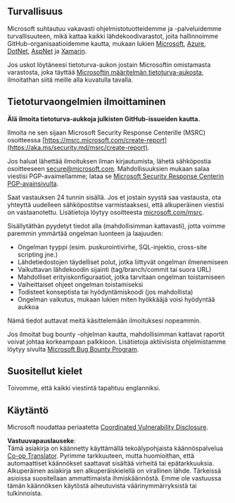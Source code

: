 <!--
CO_OP_TRANSLATOR_METADATA:
{
  "original_hash": "57f14126c1c6add76b3aef3844dfe4e3",
  "translation_date": "2025-05-09T04:19:28+00:00",
  "source_file": "SECURITY.md",
  "language_code": "fi"
}
-->
## Turvallisuus

Microsoft suhtautuu vakavasti ohjelmistotuotteidemme ja -palveluidemme turvallisuuteen, mikä kattaa kaikki lähdekoodivarastot, joita hallinnoimme GitHub-organisaatioidemme kautta, mukaan lukien [Microsoft](https://github.com/Microsoft), [Azure](https://github.com/Azure), [DotNet](https://github.com/dotnet), [AspNet](https://github.com/aspnet) ja [Xamarin](https://github.com/xamarin).

Jos uskot löytäneesi tietoturva-aukon jostain Microsoftin omistamasta varastosta, joka täyttää [Microsoftin määritelmän tietoturva-aukosta](https://aka.ms/security.md/definition), ilmoitathan siitä meille alla kuvatulla tavalla.

## Tietoturvaongelmien ilmoittaminen

**Älä ilmoita tietoturva-aukkoja julkisten GitHub-issueiden kautta.**

Ilmoita ne sen sijaan Microsoft Security Response Centerille (MSRC) osoitteessa [https://msrc.microsoft.com/create-report](https://aka.ms/security.md/msrc/create-report).

Jos haluat lähettää ilmoituksen ilman kirjautumista, lähetä sähköpostia osoitteeseen [secure@microsoft.com](mailto:secure@microsoft.com). Mahdollisuuksien mukaan salaa viestisi PGP-avaimellamme; lataa se [Microsoft Security Response Centerin PGP-avainsivulta](https://aka.ms/security.md/msrc/pgp).

Saat vastauksen 24 tunnin sisällä. Jos et jostain syystä saa vastausta, ota yhteyttä uudelleen sähköpostitse varmistaaksesi, että alkuperäinen viestisi on vastaanotettu. Lisätietoja löytyy osoitteesta [microsoft.com/msrc](https://www.microsoft.com/msrc).

Sisällytäthän pyydetyt tiedot alla (mahdollisimman kattavasti), jotta voimme paremmin ymmärtää ongelman luonteen ja laajuuden:

  * Ongelman tyyppi (esim. puskurointivirhe, SQL-injektio, cross-site scripting jne.)
  * Lähdetiedostojen täydelliset polut, jotka liittyvät ongelman ilmenemiseen
  * Vaikuttavan lähdekoodin sijainti (tag/branch/commit tai suora URL)
  * Mahdolliset erityiskonfiguraatiot, jotka tarvitaan ongelman toistamiseen
  * Vaiheittaiset ohjeet ongelman toistamiseksi
  * Todisteet konseptista tai hyödyntämiskoodi (jos mahdollista)
  * Ongelman vaikutus, mukaan lukien miten hyökkääjä voisi hyödyntää aukkoa

Nämä tiedot auttavat meitä käsittelemään ilmoituksesi nopeammin.

Jos ilmoitat bug bounty -ohjelman kautta, mahdollisimman kattavat raportit voivat johtaa korkeampaan palkkioon. Lisätietoja aktiivisista ohjelmistamme löytyy sivulta [Microsoft Bug Bounty Program](https://aka.ms/security.md/msrc/bounty).

## Suositellut kielet

Toivomme, että kaikki viestintä tapahtuu englanniksi.

## Käytäntö

Microsoft noudattaa periaatetta [Coordinated Vulnerability Disclosure](https://aka.ms/security.md/cvd).

**Vastuuvapauslauseke**:  
Tämä asiakirja on käännetty käyttämällä tekoälypohjaista käännöspalvelua [Co-op Translator](https://github.com/Azure/co-op-translator). Pyrimme tarkkuuteen, mutta huomioithan, että automaattiset käännökset saattavat sisältää virheitä tai epätarkkuuksia. Alkuperäinen asiakirja sen alkuperäiskielellä on virallinen lähde. Tärkeissä asioissa suositellaan ammattimaista ihmiskäännöstä. Emme ole vastuussa tämän käännöksen käytöstä aiheutuvista väärinymmärryksistä tai tulkinnoista.